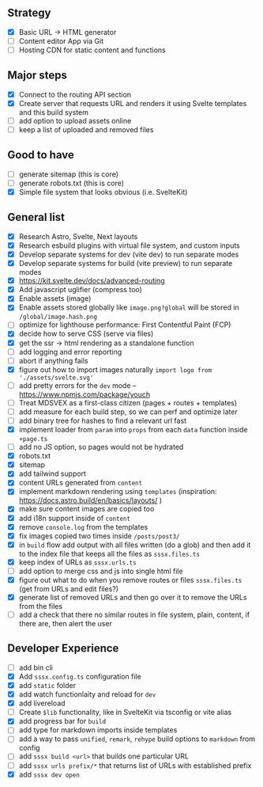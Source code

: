 ## Strategy

- [x] Basic URL -> HTML generator
- [ ] Content editor App via Git
- [ ] Hosting CDN for static content and functions

## Major steps

- [x] Connect to the routing API section
- [x] Create server that requests URL and renders it using Svelte templates and this build system
- [ ] add option to upload assets online
- [ ] keep a list of uploaded and removed files

## Good to have

- [ ] generate sitemap (this is core)
- [ ] generate robots.txt (this is core)
- [x] Simple file system that looks obvious (i.e. SvelteKit)

## General list

- [x] Research Astro, Svelte, Next layouts
- [x] Research esbuild plugins with virtual file system, and custom inputs
- [x] Develop separate systems for dev (vite dev) to run separate modes
- [x] Develop separate systems for build (vite preview) to run separate modes
- [x] https://kit.svelte.dev/docs/advanced-routing
- [x] Add javascript uglifier (compress too)
- [x] Enable assets (image)
- [x] Enable assets stored globally like `image.png?global` will be stored in `/global/image.hash.png`
- [ ] optimize for lighthouse performance: First Contentful Paint (FCP)
- [x] decide how to serve CSS (serve via files)
- [x] get the ssr -> html rendering as a standalone function
- [ ] add logging and error reporting
- [ ] abort if anything fails
- [x] figure out how to import images naturally `import logo from './assets/svelte.svg'`
- [ ] add pretty errors for the `dev` mode – https://www.npmjs.com/package/youch
- [ ] Treat MDSVEX as a first-class citizen (pages + routes + templates)
- [ ] add measure for each build step, so we can perf and optimize later
- [ ] add binary tree for hashes to find a relevant url fast
- [x] implement loader from `param` into `props` from each `data` function inside `+page.ts`
- [ ] add no JS option, so pages would not be hydrated
- [x] robots.txt
- [x] sitemap
- [x] add tailwind support
- [x] content URLs generated from `content`
- [x] implement markdown rendering using `templates` (inspiration: https://docs.astro.build/en/basics/layouts/ )
- [x] make sure content images are copied too
- [x] add i18n support inside of `content`
- [x] remove `console.log` from the templates
- [x] fix images copied two times inside `/posts/post3/`
- [x] in `build` flow add output with all files written (do a glob) and then add it to the index file that keeps all the files as `sssx.files.ts`
- [x] keep index of URLs as `sssx.urls.ts`
- [ ] add option to merge css and js into single html file
- [x] figure out what to do when you remove routes or files `sssx.files.ts` (get from URLs and edit files?)
- [x] generate list of removed URLs and then go over it to remove the URLs from the files
- [ ] add a check that there no similar routes in file system, plain, content, if there are, then alert the user

## Developer Experience

- [ ] add bin cli
- [x] Add `sssx.config.ts` configuration file
- [x] add `static` folder
- [x] add watch functionlaity and reload for `dev`
- [x] add livereload
- [ ] Create `$lib` functionality, like in SvelteKit via tsconfig or vite alias
- [x] add progress bar for `build`
- [ ] add type for markdown imports inside templates
- [ ] add a way to pass `unified`, `remark`, `rehype` build options to `markdown` from config
- [ ] add `sssx build <url>` that builds one particular URL
- [ ] add `sssx urls prefix/*` that returns list of URLs with established prefix
- [x] add `sssx dev open`
